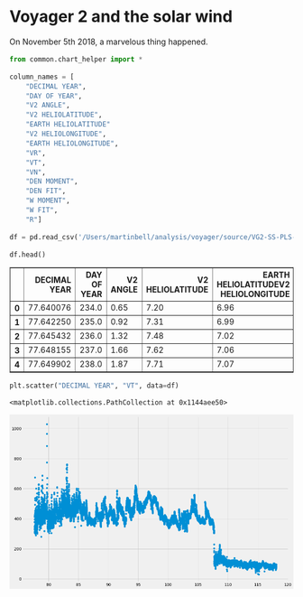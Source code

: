 # Voyager 2 and the solar wind

On November 5th 2018, a marvelous thing happened.


```python
from common.chart_helper import *
```


```python
column_names = [
    "DECIMAL YEAR",
    "DAY OF YEAR",
    "V2 ANGLE",
    "V2 HELIOLATITUDE",
    "EARTH HELIOLATITUDE"
    "V2 HELIOLONGITUDE",
    "EARTH HELIOLONGITUDE",
    "VR",
    "VT",
    "VN",
    "DEN MOMENT",
    "DEN FIT",
    "W MOMENT",
    "W FIT",
    "R"]
```


```python
df = pd.read_csv('/Users/martinbell/analysis/voyager/source/VG2-SS-PLS-4-SUMM-1DAY-AVG-V1.0/DATA/2018_021_AUG.TAB', sep='\s+', header = None, names = column_names, index_col=False)
```


```python
df.head()
```




<div>
<style scoped>
    .dataframe tbody tr th:only-of-type {
        vertical-align: middle;
    }

    .dataframe tbody tr th {
        vertical-align: top;
    }

    .dataframe thead th {
        text-align: right;
    }
</style>
<table border="1" class="dataframe">
  <thead>
    <tr style="text-align: right;">
      <th></th>
      <th>DECIMAL YEAR</th>
      <th>DAY OF YEAR</th>
      <th>V2 ANGLE</th>
      <th>V2 HELIOLATITUDE</th>
      <th>EARTH HELIOLATITUDEV2 HELIOLONGITUDE</th>
      <th>EARTH HELIOLONGITUDE</th>
      <th>VR</th>
      <th>VT</th>
      <th>VN</th>
      <th>DEN MOMENT</th>
      <th>DEN FIT</th>
      <th>W MOMENT</th>
      <th>W FIT</th>
      <th>R</th>
    </tr>
  </thead>
  <tbody>
    <tr>
      <th>0</th>
      <td>77.640076</td>
      <td>234.0</td>
      <td>0.65</td>
      <td>7.20</td>
      <td>6.96</td>
      <td>-105.56</td>
      <td>-106.17</td>
      <td>350.89</td>
      <td>30.24</td>
      <td>15.65</td>
      <td>4.82811</td>
      <td>4.54375</td>
      <td>28.89</td>
      <td>25.42</td>
    </tr>
    <tr>
      <th>1</th>
      <td>77.642250</td>
      <td>235.0</td>
      <td>0.92</td>
      <td>7.31</td>
      <td>6.99</td>
      <td>-104.55</td>
      <td>-105.41</td>
      <td>330.08</td>
      <td>26.39</td>
      <td>35.59</td>
      <td>9.81383</td>
      <td>9.17923</td>
      <td>20.89</td>
      <td>19.74</td>
    </tr>
    <tr>
      <th>2</th>
      <td>77.645432</td>
      <td>236.0</td>
      <td>1.32</td>
      <td>7.48</td>
      <td>7.02</td>
      <td>-103.06</td>
      <td>-104.29</td>
      <td>349.73</td>
      <td>19.66</td>
      <td>12.29</td>
      <td>9.33560</td>
      <td>8.88595</td>
      <td>27.19</td>
      <td>24.35</td>
    </tr>
    <tr>
      <th>3</th>
      <td>77.648155</td>
      <td>237.0</td>
      <td>1.66</td>
      <td>7.62</td>
      <td>7.06</td>
      <td>-101.78</td>
      <td>-103.33</td>
      <td>412.15</td>
      <td>-17.06</td>
      <td>30.62</td>
      <td>10.11626</td>
      <td>10.83677</td>
      <td>39.99</td>
      <td>45.81</td>
    </tr>
    <tr>
      <th>4</th>
      <td>77.649902</td>
      <td>238.0</td>
      <td>1.87</td>
      <td>7.71</td>
      <td>7.07</td>
      <td>-100.97</td>
      <td>-102.72</td>
      <td>413.96</td>
      <td>36.35</td>
      <td>43.00</td>
      <td>7.29820</td>
      <td>7.35626</td>
      <td>37.77</td>
      <td>38.45</td>
    </tr>
  </tbody>
</table>
</div>




```python
plt.scatter("DECIMAL YEAR", "VT", data=df)
```




    <matplotlib.collections.PathCollection at 0x1144aee50>




![png](solar_wind_files/solar_wind_6_1.png)



```python

```


```python

```
